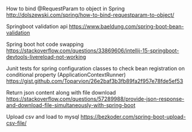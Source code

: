 How to bind @RequestParam to object in Spring
http://dolszewski.com/spring/how-to-bind-requestparam-to-object/

Springboot validation api
https://www.baeldung.com/spring-boot-bean-validation

Spring boot hot code swapping
https://stackoverflow.com/questions/33869606/intellij-15-springboot-devtools-livereload-not-working

Junit tests for spring configuration classes to check bean registration on conditional property (ApplicationContextRunner)
https://gist.github.com/Toparvion/26e2baf3b3fb89fa2f957e78fde5ef53

Return json content along with file download
https://stackoverflow.com/questions/57289988/provide-json-response-and-download-file-simultaneously-with-spring-boot

Upload csv and load to mysql
https://bezkoder.com/spring-boot-upload-csv-file/
